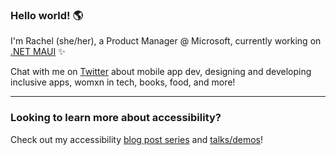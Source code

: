 ### Hello world! 🌎

I'm Rachel (she/her), a Product Manager @ Microsoft, currently working on [.NET MAUI](https://github.com/dotnet/maui) ✨ 

Chat with me on [Twitter](https://twitter.com/therachelkang) about mobile app dev, designing and developing inclusive apps, womxn in tech, books, food, and more!

___

### Looking to learn more about accessibility?

Check out my accessibility [blog post series](https://devblogs.microsoft.com/xamarin/author/rachelkang/) and [talks/demos](https://github.com/rachelkang/rachelkang/Talks)!
